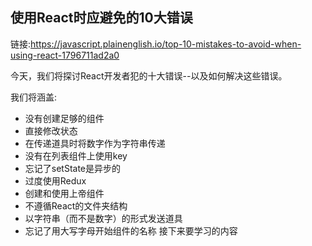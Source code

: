 ## 使用React时应避免的10大错误

链接:https://javascript.plainenglish.io/top-10-mistakes-to-avoid-when-using-react-1796711ad2a0





今天，我们将探讨React开发者犯的十大错误--以及如何解决这些错误。

我们将涵盖:

- 没有创建足够的组件
- 直接修改状态
- 在传递道具时将数字作为字符串传递
- 没有在列表组件上使用key
- 忘记了setState是异步的
- 过度使用Redux
- 创建和使用上帝组件
- 不遵循React的文件夹结构
- 以字符串（而不是数字）的形式发送道具
- 忘记了用大写字母开始组件的名称
  接下来要学习的内容





